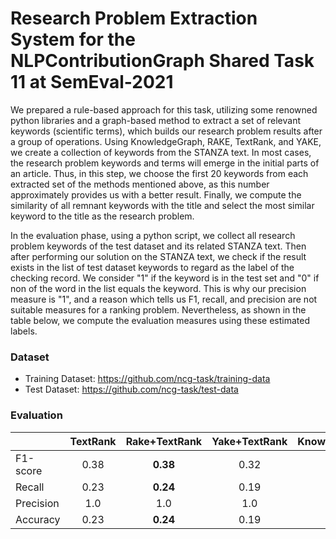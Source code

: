 # Research Problem Extraction System for the NLPContributionGraph Shared Task 11 at SemEval-2021

We prepared a rule-based approach for this task, utilizing some renowned python libraries and a graph-based method to extract a set of relevant keywords (scientific terms), which builds our research problem results after a group of operations. Using KnowledgeGraph, RAKE, TextRank, and YAKE, we create a collection of keywords from the STANZA text. In most cases, the research problem keywords and terms will emerge in the initial parts of an article. Thus, in this step, we choose the first 20 keywords from each extracted set of the methods mentioned above, as this number approximately provides us with a better result. Finally, we compute the similarity of all remnant keywords with the title and select the most similar keyword to the title as the research problem.

In the evaluation phase, using a python script, we collect all research problem keywords of the test dataset and its related STANZA text. Then after performing our solution on the STANZA text, we check if the result exists in the list of test dataset keywords to regard as the label of the checking record. We consider "1" if the keyword is in the test set and "0" if non of the word in the list equals the keyword. This is why our precision measure is "1", and a reason which tells us F1, recall, and precision are not suitable measures for a ranking problem. Nevertheless, as shown in the table below, we compute the evaluation measures using these estimated labels.

### Dataset
- Training Dataset: https://github.com/ncg-task/training-data
- Test Dataset: https://github.com/ncg-task/test-data

### Evaluation

|           |TextRank|Rake+TextRank|Yake+TextRank|KnowledgeGraph+Rake+TextRank|KnowledgeGraph+Yake+Rake+TextRank|
|:----------|:------:|:-----------:|:-----------:|:--------------------------:|:-------------------------------:|
|F1-score   | 0.38   | **0.38**    |     0.32    |             0.26           |              0.23               |
|Recall     | 0.23   | **0.24**    |     0.19    |             0.15           |              0.13               |
|Precision  | 1.0    | 1.0         |      1.0    |              1.0           |               1.0               |
|Accuracy   | 0.23   | **0.24**    |     0.19    |             0.15           |              0.13               |
